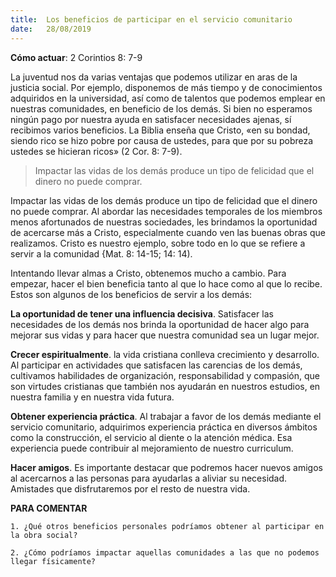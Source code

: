 ```yaml
---
title:  Los beneficios de participar en el servicio comunitario 
date:   28/08/2019
---
```


**Cómo actuar**: 2 Corintios 8: 7-9 

La juventud nos da varias ventajas que podemos utilizar en aras de la justicia social. Por ejemplo, disponemos de más tiempo y de conocimientos adquiridos en la universidad, así como de talentos que podemos emplear en nuestras comunidades, en beneficio de los demás. Si bien no esperamos ningún pago por nuestra ayuda en satisfacer necesidades ajenas, sí recibimos varios beneficios. La Biblia enseña que Cristo, «en su bondad, siendo rico se hizo pobre por causa de ustedes, para que por su pobreza ustedes se hicieran ricos» (2 Cor. 8: 7-9). 

> Impactar las vidas de los demás produce un tipo de felicidad que el dinero no puede comprar. 

Impactar las vidas de los demás produce un tipo de felicidad que el dinero no puede comprar. Al abordar las necesidades temporales de los miembros menos afortunados de nuestras sociedades, les brindamos la oportunidad de acercarse más a Cristo, especialmente cuando ven las buenas obras que realizamos. Cristo es nuestro ejemplo, sobre todo en lo que se refiere a servir a la comunidad {Mat. 8: 14-15; 14: 14). 

Intentando llevar almas a Cristo, obtenemos mucho a cambio. Para empezar, hacer el bien beneficia tanto al que lo hace como al que lo recibe. Estos son algunos de los beneficios de servir a los demás: 

**La oportunidad de tener una influencia decisiva**. Satisfacer las necesidades de los demás nos brinda la oportunidad de hacer algo para mejorar sus vidas y para hacer que nuestra comunidad sea un lugar mejor. 

**Crecer espiritualmente**. la vida cristiana conlleva crecimiento y desarrollo. Al participar en actividades que satisfacen las carencias de los demás, cultivamos habilidades de organización, responsabilidad y compasión, que son virtudes cristianas que también nos ayudarán en nuestros estudios, en nuestra familia y en nuestra vida futura. 

**Obtener experiencia práctica**. Al trabajar a favor de los demás mediante el servicio comunitario, adquirimos experiencia práctica en diversos ámbitos como la construcción, el servicio al diente o la atención médica. Esa experiencia puede contribuir al mejoramiento de nuestro curriculum. 

**Hacer amigos**. Es importante destacar que podremos hacer nuevos amigos al acercarnos a las personas para ayudarlas a aliviar su necesidad. Amistades que disfrutaremos por el resto de nuestra vida. 

**PARA COMENTAR**

`1. ¿Qué otros beneficios personales podríamos obtener al participar en la obra social?`

`2. ¿Cómo podríamos impactar aquellas comunidades a las que no podemos llegar físicamente?`
